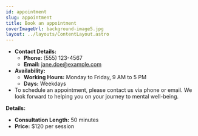 ```yaml
---
id: appointment
slug: appointment
title: Book an appointment
coverImageUrl: background-image5.jpg
layout: ../layouts/ContentLayout.astro
---
```


-   **Contact Details:**
    -   **Phone:** (555) 123-4567
    -   **Email:** jane.doe@example.com
-   **Availability:**
    -   **Working Hours:** Monday to Friday, 9 AM to 5 PM
    -   **Days:** Weekdays
-   To schedule an appointment, please contact us via phone or email. We look forward to helping you on your journey to mental well-being.

**Details:**

-   **Consultation Length:** 50 minutes
-   **Price:** $120 per session
